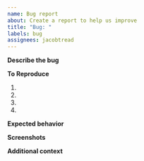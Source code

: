```yaml
---
name: Bug report
about: Create a report to help us improve
title: "Bug: "
labels: bug
assignees: jacobtread
---
```


<!-- Do **NOT** attach logs to GitHub issues as they can contain personal information and access tokens if a log is required to solve the issue you will be asked to contact via discord to exchange the log file personally -->

**Describe the bug**

<!-- A clear and concise description of what the bug is. -->

**To Reproduce**

<!-- Steps to reproduce the behavior: -->

1.
2.
3.
4.

**Expected behavior**

<!-- A clear and concise description of what you expected to happen. -->

**Screenshots**

<!-- If applicable, add screenshots to help explain your problem. -->

**Additional context**

<!-- Add any other context about the problem here. -->
